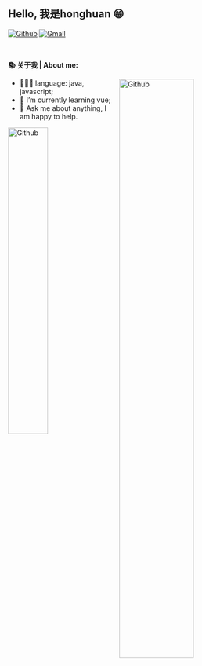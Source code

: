 <!-- Your title -->
## Hello, 我是honghuan  😁

[![Github](https://img.shields.io/badge/-Github-000?style=flat&logo=Github&logoColor=white)](https://github.com/honghuan0921)
[![Gmail](https://img.shields.io/badge/-Gmail-c14438?style=flat&logo=Gmail&logoColor=white)](mailto:honghuan0921@gmail.com) 


&nbsp;

<!-- Talking about you -->
**📚 关于我 | About me:**


 <img width="55%" align="right" alt="Github" src="https://raw.githubusercontent.com/onimur/.github/master/.resources/git-header.svg" /> 

- 👨🏽‍💻 language: java, javascript;
- 🌱 I’m currently learning vue; 
- 💬 Ask me about anything, I am happy to help.





<img width="40%" align="left" alt="Github" src="https://github-readme-stats.vercel.app/api?username=LiuHonghuan&show_icons=true">





